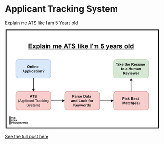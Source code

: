# Applicant Tracking System

Explain me ATS like I am 5 Years old

<div style="text-align:center">
    <img style="width: 500px" src="./resume.png" />
</div>

[See the full post here](https://www.linkedin.com/posts/madhavbahl_for-everyone-who-is-confused-about-ats-activity-6744100169266061313-XnHl)